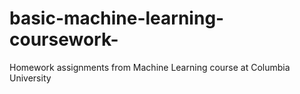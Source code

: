 # basic-machine-learning-coursework-
Homework assignments from Machine Learning course at Columbia University
